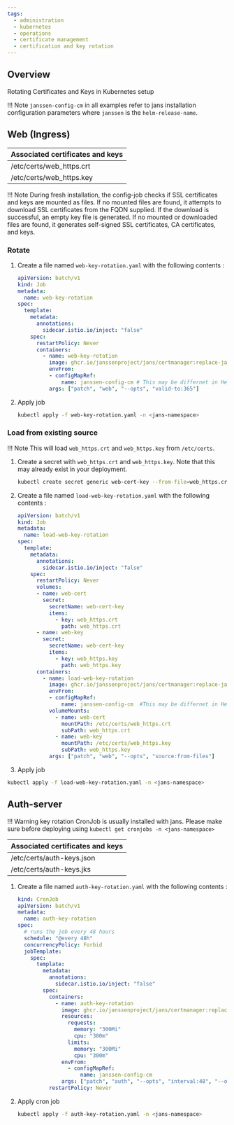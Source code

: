 ```yaml
---
tags:
  - administration
  - kubernetes
  - operations
  - certificate management
  - certification and key rotation
---
```


## Overview

Rotating Certificates and Keys in Kubernetes setup

!!! Note
    `janssen-config-cm` in all examples refer to jans installation configuration parameters where `janssen` is the `helm-release-name`.
       
    
## Web (Ingress)
        
| Associated certificates and keys |
| -------------------------------- |
| /etc/certs/web_https.crt         |
| /etc/certs/web_https.key         |

!!! Note
    During fresh installation, the config-job checks if SSL certificates and keys are mounted as files. 
    If no mounted files are found, it attempts to download SSL certificates from the FQDN supplied. If the download is successful, an empty key file is generated.
    If no mounted or downloaded files are found, it generates self-signed SSL certificates, CA certificates, and keys.

### Rotate
        
1.  Create a file named `web-key-rotation.yaml` with the following contents :
        
    ```yaml
    apiVersion: batch/v1
    kind: Job
    metadata:
      name: web-key-rotation
    spec:
      template:
        metadata:
          annotations:
            sidecar.istio.io/inject: "false"                  
        spec:
          restartPolicy: Never
          containers:
            - name: web-key-rotation
              image: ghcr.io/janssenproject/jans/certmanager:replace-janssen-version-1
              envFrom:
              - configMapRef:
                  name: janssen-config-cm # This may be differnet in Helm
              args: ["patch", "web", "--opts", "valid-to:365"]
    ```
            
2.  Apply job        
    ```bash
    kubectl apply -f web-key-rotation.yaml -n <jans-namespace>
    ```            
        
### Load from existing source
        
!!! Note
    This will load `web_https.crt` and `web_https.key` from `/etc/certs`.
                
1. Create a secret with `web_https.crt` and `web_https.key`. Note that this may already exist in your deployment.
            
    ```bash
    kubectl create secret generic web-cert-key --from-file=web_https.crt --from-file=web_https.key -n <jans-namespace>` 
    ```
                
2.  Create a file named `load-web-key-rotation.yaml` with the following contents :
                               
    ```yaml
    apiVersion: batch/v1
    kind: Job
    metadata:
      name: load-web-key-rotation
    spec:
      template:
        metadata:
          annotations:
            sidecar.istio.io/inject: "false"                  
        spec:
          restartPolicy: Never
          volumes:
          - name: web-cert
            secret:
              secretName: web-cert-key
              items:
                - key: web_https.crt
                  path: web_https.crt
          - name: web-key
            secret:
              secretName: web-cert-key
              items:
                - key: web_https.key
                  path: web_https.key                              
          containers:
            - name: load-web-key-rotation
              image: ghcr.io/janssenproject/jans/certmanager:replace-janssen-version-1
              envFrom:
              - configMapRef:
                  name: janssen-config-cm  #This may be differnet in Helm
              volumeMounts:
                - name: web-cert
                  mountPath: /etc/certs/web_https.crt
                  subPath: web_https.crt
                - name: web-key
                  mountPath: /etc/certs/web_https.key
                  subPath: web_https.key
              args: ["patch", "web", "--opts", "source:from-files"]
    ```
            
3.  Apply job

```bash
kubectl apply -f load-web-key-rotation.yaml -n <jans-namespace>
```            

## Auth-server
    
!!! Warning
    key rotation CronJob is usually installed with jans. Please make sure before deploying using `kubectl get cronjobs -n <jans-namespace>`

| Associated certificates and keys |
| -------------------------------- |
| /etc/certs/auth-keys.json      |
| /etc/certs/auth-keys.jks       |

1.  Create a file named `auth-key-rotation.yaml` with the following contents :

    ```yaml
    kind: CronJob
    apiVersion: batch/v1
    metadata:
      name: auth-key-rotation
    spec:
      # runs the job every 48 hours
      schedule: "@every 48h"
      concurrencyPolicy: Forbid
      jobTemplate:
        spec:
          template:
            metadata:
              annotations:
                sidecar.istio.io/inject: "false"
            spec:
              containers:
                - name: auth-key-rotation
                  image: ghcr.io/janssenproject/jans/certmanager:replace-janssen-version-1
                  resources:
                    requests:
                      memory: "300Mi"
                      cpu: "300m"
                    limits:
                      memory: "300Mi"
                      cpu: "300m"
                  envFrom:
                    - configMapRef:
                        name: janssen-config-cm
                  args: ["patch", "auth", "--opts", "interval:48", "--opts", "key-strategy:OLDER", "--opts", "privkey-push-delay:300", "--opts", "privkey-push-strategy:NEWER"]
              restartPolicy: Never
    ```

          
2.  Apply cron job

    ```bash
    kubectl apply -f auth-key-rotation.yaml -n <jans-namespace>
    ```

